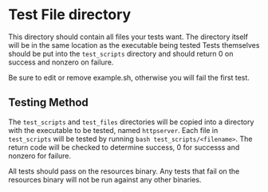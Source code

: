 # Test File directory
This directory should contain all files your tests want.
The directory itself will be in the same location as the executable being tested
Tests themselves should be put into the `test_scripts` directory and should return 0 on success and nonzero on failure.

Be sure to edit or remove example.sh, otherwise you will fail the first test.

## Testing Method
The `test_scripts` and `test_files` directories will be copied into a directory with the executable to be tested, named `httpserver`.
Each file in `test_scripts` will be tested by running `bash test_scripts/<filename>`.
The return code will be checked to determine success, 0 for successs and nonzero for failure.

All tests should pass on the resources binary.
Any tests that fail on the resources binary will not be run against any other binaries.
